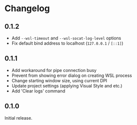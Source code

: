 # Changelog

## 0.1.2

- Add `--wsl-timeout` and `--wsl-socat-log-level` options
- Fix default bind address to localhost (`127.0.0.1` / `[::1]`)

## 0.1.1

- Add workaround for pipe connection busy
- Prevent from showing error dialog on creating WSL process
- Change starting window size, using current DPI
- Update project settings (applying Visual Style and etc.)
- Add 'Clear logs' command

## 0.1.0

Initial release.
